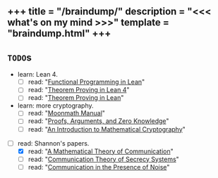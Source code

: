 +++
title = "/braindump/"
description = "<<< what's on my mind >>>"
template = "braindump.html"
+++
---

## `TODO`s
- learn: Lean 4.
  - [ ] read: "[Functional Programming in Lean](https://lean-lang.org/functional_programming_in_lean/)" 
  - [ ] read: "[Theorem Proving in Lean 4](https://leanprover.github.io/theorem_proving_in_lean4/)"
  - [ ] read: "[Theorem Proving in Lean](https://leanprover.github.io/theorem_proving_in_lean/)"
- learn: more cryptography. 
  - [ ] read: "[Moonmath Manual](https://github.com/LeastAuthority/moonmath-manual)"
  - [ ] read: "[Proofs, Arguments, and Zero Knowledge](https://people.cs.georgetown.edu/jthaler/ProofsArgsAndZK.html)"
  - [ ] read: "[An Introduction to Mathematical Cryptography](https://link.springer.com/book/10.1007/978-0-387-77993-5)"
- [ ] read: Shannon's papers.
    - [x] read: "[A Mathematical Theory of Communication](https://people.math.harvard.edu/~ctm/home/text/others/shannon/entropy/entropy.pdf)"
    - [ ] read: "[Communication Theory of Secrecy Systems](https://www.cs.miami.edu/home/burt/learning/csc685.211/bstj28-4-656.pdf)"
    - [ ] read: "[Communication in the Presence of Noise](https://fab.cba.mit.edu/classes/S62.12/docs/Shannon_noise.pdf)"
